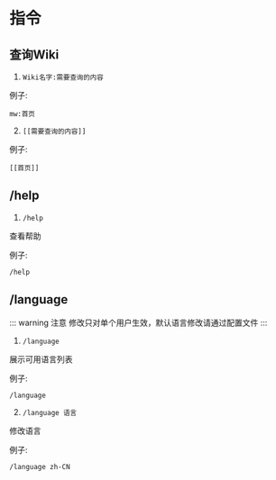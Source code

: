 # 指令

## 查询Wiki
1. `Wiki名字:需要查询的内容`

例子:
```
mw:首页
```

2. `[[需要查询的内容]]`

例子:
```
[[首页]]
```

## /help
1. `/help`

查看帮助

例子:
```
/help
```

## /language
::: warning 注意
修改只对单个用户生效，默认语言修改请通过配置文件
:::

1. `/language`

展示可用语言列表

例子:
```
/language
```

2. `/language 语言`

修改语言

例子:
```
/language zh-CN
```
